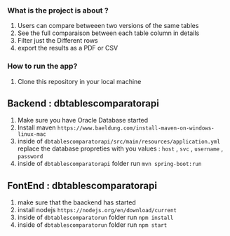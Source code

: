 ### What is the project is about ?

1. Users can compare betweeen two versions of the same tables
2. See the full comparaison between each table column in details
3. Filter just the Different rows
4. export the results as a PDF or CSV

### How to run the app?

1. Clone this repository in your local machine

## Backend : dbtablescomparatorapi

1. Make sure you have Oracle Database started
2. Install maven `https://www.baeldung.com/install-maven-on-windows-linux-mac`
3. inside of `dbtablescomparatorapi/src/main/resources/application.yml` replace the database propreties with you values : `host` , `svc` , `username` , `password`
4. inside of `dbtablescomparatorapi` folder run `mvn spring-boot:run`

## FontEnd : dbtablescomparatorapi

1. make sure that the baackend has started
2. install nodejs `https://nodejs.org/en/download/current`
3. inside of `dbtablescomparatorun` folder run `npm install`
4. inside of `dbtablescomparatorun` folder run `npm start`

